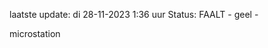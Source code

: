 laatste update: 
di 28-11-2023  1:36   uur 
Status: FAALT - geel - 
<div class="service R">microstation</div>